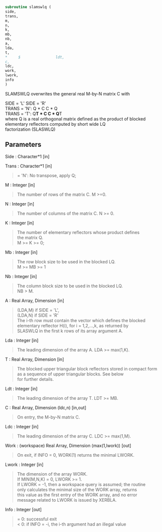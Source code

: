 ```fortran  
subroutine slamswlq (  
side,  
trans,  
m,  
n,  
k,  
mb,  
nb,  
a,  
lda,  
t,  
*     $                ldt,  
c,  
ldc,  
work,  
lwork,  
info  
)  
```  
  
SLAMSWLQ overwrites the general real M-by-N matrix C with  
  
  
SIDE = 'L'     SIDE = 'R'  
TRANS = 'N':      Q * C          C * Q  
TRANS = 'T':      Q**T * C       C * Q**T  
where Q is a real orthogonal matrix defined as the product of blocked  
elementary reflectors computed by short wide LQ  
factorization (SLASWLQ)  
  
## Parameters  
Side : Character*1 [in]  
  
Trans : Character*1 [in]  
> = 'N':  No transpose, apply Q;  
  
M : Integer [in]  
> The number of rows of the matrix C.  M >=0.  
  
N : Integer [in]  
> The number of columns of the matrix C. N >= 0.  
  
K : Integer [in]  
> The number of elementary reflectors whose product defines  
> the matrix Q.  
> M >= K >= 0;  
  
Mb : Integer [in]  
> The row block size to be used in the blocked LQ.  
> M >= MB >= 1  
  
Nb : Integer [in]  
> The column block size to be used in the blocked LQ.  
> NB > M.  
  
A : Real Array, Dimension [in]  
> (LDA,M) if SIDE = 'L',  
> (LDA,N) if SIDE = 'R'  
> The i-th row must contain the vector which defines the blocked  
> elementary reflector H(i), for i = 1,2,...,k, as returned by  
> SLASWLQ in the first k rows of its array argument A.  
  
Lda : Integer [in]  
> The leading dimension of the array A. LDA >= max(1,K).  
  
T : Real Array, Dimension [in]  
> The blocked upper triangular block reflectors stored in compact form  
> as a sequence of upper triangular blocks.  See below  
> for further details.  
  
Ldt : Integer [in]  
> The leading dimension of the array T.  LDT >= MB.  
  
C : Real Array, Dimension (ldc,n) [in,out]  
> On entry, the M-by-N matrix C.  
  
Ldc : Integer [in]  
> The leading dimension of the array C. LDC >= max(1,M).  
  
Work : (workspace) Real Array, Dimension (max(1,lwork)) [out]  
> On exit, if INFO = 0, WORK(1) returns the minimal LWORK.  
  
Lwork : Integer [in]  
> The dimension of the array WORK.  
> If MIN(M,N,K) = 0, LWORK >= 1.  
> If LWORK = -1, then a workspace query is assumed; the routine  
> only calculates the minimal size of the WORK array, returns  
> this value as the first entry of the WORK array, and no error  
> message related to LWORK is issued by XERBLA.  
  
Info : Integer [out]  
> = 0:  successful exit  
> < 0:  if INFO = -i, the i-th argument had an illegal value  
  

